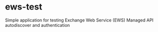 # ews-test
Simple application for testing Exchange Web Service (EWS) Managed API autodiscover and authentication
